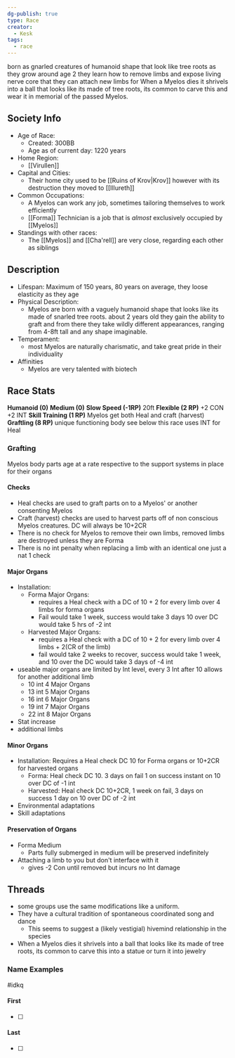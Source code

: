 ```yaml
---
dg-publish: true
type: Race
creator:
  - Kesk
tags:
  - race
---
```

born as gnarled creatures of humanoid shape that look like tree roots
as they grow around age 2 they learn how to remove limbs and expose living nerve core that they can attach new limbs for
When a Myelos dies it shrivels into a ball that looks like its made of tree roots, its common to carve this and wear it in memorial of the passed Myelos.
## Society Info
- Age of Race:
	- Created: 300BB
	- Age as of current day: 1220 years
- Home Region:
	- [[Virullen]]
- Capital and Cities:
	- Their home city used to be [[Ruins of Krov|Krov]] however with its destruction they moved to [[Illureth]]
- Common Occupations:
	- A Myelos can work any job, sometimes tailoring themselves to work efficiently
	- [[Forma]] Technician is a job that is *almost* exclusively occupied by [[Myelos]]
- Standings with other races:
	- The [[Myelos]] and [[Cha'rell]] are very close, regarding each other as siblings
## Description
- Lifespan: Maximum of 150 years, 80 years on average, they loose elasticity as they age
- Physical Description:
	- Myelos are born with a vaguely humanoid shape that looks like its made of snarled tree roots. about 2 years old they gain the ability to graft and from there they take wildly different appearances, ranging from 4-8ft tall and any shape imaginable.
- Temperament:
	- most Myelos are naturally charismatic, and take great pride in their individuality
- Affinities
	- Myelos are very talented with biotech 
## Race Stats
**Humanoid (0)**
**Medium (0)**
**Slow Speed (-1RP)**
20ft
**Flexible (2 RP)**
+2 CON +2 INT 
**Skill Training (1 RP)**
Myelos get both Heal and craft (harvest) 
**Graftling (8 RP)**
unique functioning body see below
this race uses INT for Heal
### Grafting
Myelos body parts age at a rate respective to the support systems in place for their organs
#### Checks
- Heal checks are used to graft parts on to a Myelos' or another consenting Myelos
- Craft (harvest) checks are used to harvest parts off of non conscious Myelos creatures. DC will always be 10+2CR
- There is no check for Myelos to remove their own limbs, removed limbs are destroyed unless they are Forma
- There is no int penalty when replacing a limb with an identical one just a nat 1 check
#### Major Organs
- Installation:
	- Forma Major Organs:
		- requires a Heal check with a DC of 10 + 2 for every limb over 4 limbs for forma organs 
		- Fail would take 1 week, success would take 3 days 10 over DC would take 5 hrs of -2 int
	- Harvested Major Organs: 
		- requires a Heal check with a DC of 10 + 2 for every limb over 4 limbs + 2(CR of the limb)
		-  fail would take 2 weeks to recover, success would take 1 week, and  10 over the DC would take 3 days of -4 int
- useable major organs are limited by Int level, every 3 Int after 10 allows for another additional limb
	- 10 int 4 Major Organs
	- 13 int 5 Major Organs
	- 16 int 6 Major Organs
	- 19 int 7 Major Organs
	- 22 int 8 Major Organs
- Stat increase
- additional limbs
#### Minor Organs 
- Installation: Requires a Heal check DC 10 for Forma organs or 10+2CR for harvested organs
	- Forma: Heal check DC 10. 3 days on fail 1 on success instant on 10 over DC of -1 int
	- Harvested: Heal check DC 10+2CR, 1 week on fail, 3 days on success 1 day on 10 over DC of -2 int
- Environmental adaptations
- Skill adaptations
#### Preservation of Organs 
- Forma Medium
	- Parts fully submerged in medium will be preserved indefinitely 
- Attaching a limb to you but don't interface with it 
	- gives -2 Con until removed but incurs no Int damage



## Threads
- some groups use the same modifications like a uniform.
- They have a cultural tradition of spontaneous coordinated song and dance
	- This seems to suggest a (likely vestigial) hivemind relationship in the species
- When a Myelos dies it shrivels into a ball that looks like its made of tree roots, its common to carve this into a statue or turn it into jewelry
### Name Examples
#idkq
#### First
- [ ] 
#### Last
- [ ] 
